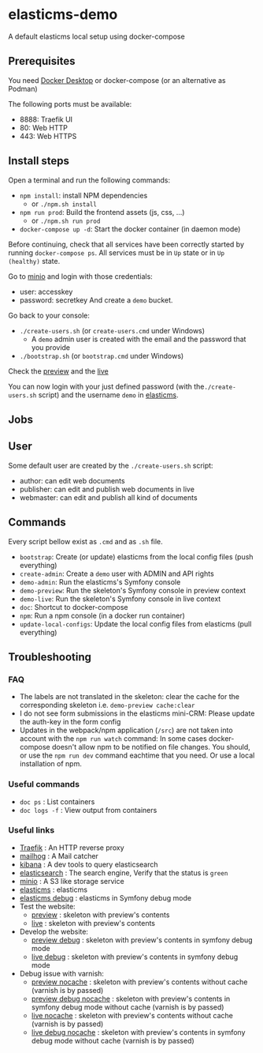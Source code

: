 # elasticms-demo
A default elasticms local setup using docker-compose

## Prerequisites

You need [Docker Desktop](https://www.docker.com/get-started) or docker-compose (or an alternative as Podman)
 
The following ports must be available:
 - 8888: Traefik UI
 - 80: Web HTTP
 - 443: Web HTTPS

## Install steps

Open a terminal and run the following commands:
- `npm install`: install NPM dependencies
  - or `./npm.sh install`
- `npm run prod`: Build the frontend assets (js, css, ...)
  - or `./npm.sh run prod`
- `docker-compose up -d`: Start the docker container (in daemon mode)

Before continuing, check that all services have been correctly started by running `docker-compose ps`. All services must be in `Up` state or in `Up (healthy)` state. 

Go to [minio](http://minio.localhost/login) and login with those credentials:
- user: accesskey
- password: secretkey
  And create a `demo` bucket.

Go back to your console:
- `./create-users.sh` (or `create-users.cmd` under Windows)
  - A `demo` admin user is created with the email and the password that you provide
- `./bootstrap.sh` (or `bootstrap.cmd` under Windows)

Check the [preview](http://demo-preview.localhost) and the [live](http://demo-live.localhost)

You can now login with your just defined password (with the`./create-users.sh` script) and the username `demo` in [elasticms](http://demo-admin.localhost/dashboard).

## Jobs

## User

Some default user are created by the `./create-users.sh` script:
- author: can edit web documents
- publisher: can edit and publish web documents in live
- webmaster: can edit and publish all kind of documents


## Commands

Every script bellow exist as `.cmd` and as `.sh` file.

- `bootstrap`: Create (or update) elasticms from the local config files (push everything)
- `create-admin`: Create a `demo` user with ADMIN and API rights 
- `demo-admin`: Run the elasticms's Symfony console 
- `demo-preview`: Run the skeleton's Symfony console in preview context
- `demo-live`: Run the skeleton's Symfony console in live context
- `doc`: Shortcut to docker-compose
- `npm`: Run a npm console (in a docker run container)
- `update-local-configs`: Update the local config files from elasticms (pull everything)

## Troubleshooting

### FAQ

- The labels are not translated in the skeleton: clear the cache for the corresponding skeleton i.e. `demo-preview cache:clear`
- I do not see form submissions in the elasticms mini-CRM: Please update the auth-key in the form config 
- Updates in the webpack/npm application (`/src`) are not taken into account with the `npm run watch` command: In some cases docker-compose doesn't allow npm to be notified on file changes. You should, or use the `npm run dev` command eachtime that you need. Or use a local installation of npm.

### Useful commands

- `doc ps` : List containers
- `doc logs -f` : View output from containers

### Useful links

 - [Traefik](http://localhost:8888) : An HTTP reverse proxy
 - [mailhog](http://mailhog.localhost) : A Mail catcher
 - [kibana](http://kibana.localhost) : A dev tools to query elasticsearch
 - [elasticsearch](http://es.localhost/_cluster/health) : The search engine, Verify that the status is `green`
 - [minio](http://minio.localhost) : A S3 like storage service 
 - [elasticms](http://demo-admin.localhost/) : elasticms
 - [elasticms debug](http://demo-admin-dev.localhost/) : elasticms in Symfony debug mode
 - Test the website:
   - [preview](http://demo-preview.localhost/) : skeleton with preview's contents 
   - [live](http://demo-live.localhost/) : skeleton with preview's contents
 - Develop the website:
   - [preview debug](http://demo-preview-dev.localhost/) : skeleton with preview's contents in symfony debug mode
   - [live debug](http://demo-live-dev.localhost/) : skeleton with preview's contents in symfony debug mode
 - Debug issue with varnish:
   - [preview nocache](http://demo-preview-nocache.localhost/) : skeleton with preview's contents without cache (varnish is by passed)
   - [preview debug nocache](http://demo-preview-nocache-dev.localhost/) : skeleton with preview's contents in symfony debug mode without cache (varnish is by passed)
   - [live nocache](http://demo-live-nocache.localhost/) : skeleton with preview's contents without cache (varnish is by passed)
   - [live debug nocache](http://demo-live-nocache-dev.localhost/) : skeleton with preview's contents in symfony debug mode without cache (varnish is by passed) 
